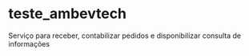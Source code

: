 # teste_ambevtech
Serviço para receber, contabilizar pedidos e disponibilizar consulta de informações
